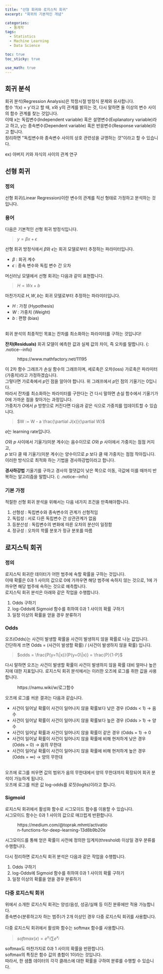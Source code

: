 ```yaml
---
title: "선형 회귀와 로지스틱 회귀"
excerpt: "회귀의 기본적인 개념"

categories:
  - 통계학
tags:
  - Statistics
  - Machine Learning
  - Data Science

toc: true
toc_sticky: true

use_math: true
---
```


## 회귀 분석
회귀 분석(Regression Analysis)은 학창시절 방정식 문제와 유사합니다.<br/>
함수 'f(x) = y'라고 할 때, x와 y의 관계를 밝히는 것, 다시 말하면 둘 이상의 변수 사이의 함수 관계를 찾는 것입니다.<br/>
이때 x는 독립변수(Independent variable) 혹은 설명변수(Explanatory variable)라고 하고, y는 종속변수(Dependent variable) 혹은 반응변수(Response variable)라고 합니다.<br/>
정리하면 "독립변수와 종속변수 사이의 상호 관련성을 규명하는 것"이라고 할 수 있습니다.<br/>

ex) 아버지 키와 자식의 사이의 관계 연구<br/>

## 선형 회귀

### 정의
선형 회귀(Linear Regression)이란 변수의 관계를 직선 형태로 가정하고 분석하는 것입니다.<br/>

### 용어
다음은 기본적인 선형 회귀 방정식입니다.

> $y=\beta x + \epsilon$

선형 회귀 방정식에서 $\beta$와 $\epsilon$는 회귀 모델로부터 추정하는 파라미터입니다.
- $\beta$ : 회귀 계수
- $\epsilon$ : 종속 변수와 독립 변수 간 오차

머신러닝 모델에서 선형 회귀는 다음과 같이 표현합니다.

> $H = Wx + b$

마찬가지로 $H, W, b$는 회귀 모델로부터 추정하는 파라미터입니다.
- $H$ : 가정 (Hypothesis)
- $W$ : 가중치 (Weight)
- $b$ : 편향 (bias)

<br/>
회귀 분석의 최종적인 목표는 잔차를 최소화하는 파라미터를 구하는 것입니다!

**잔차(Residuals)** 회귀 모델이 예측한 값과 실제 값의 차이, 즉 오차를 말합니다.
{: .notice--info}


<figure style = "width : 300px" class="align-center">
  <img src="{{ site.url }}{{ site.baseurl }}/assets/images/lossfun.png" alt="">
  <figcaption>https://www.mathfactory.net/11195</figcaption>
</figure>

이 2차 함수 그래프가 손실 함수의 그래프이며, 세로축은 오차(loss) 가로축은 파라미터(가중치)라고 가정하겠습니다.<br/>
그렇다면 가로축에서 $p$인 점을 알아야 합니다. 위 그래프에서 $p$인 점의 기울기는 0입니다.<br/>
따라서 잔차를 최소화하는 파라미터를 구한다는 건 다시 말하면 손실 함수에서 기울기가 0에 가까운 점을 찾아가는 과정입니다.<br/>
가중치가 $O$에서 $p$ 방향으로 커진다면 다음과 같은 식으로 가중치를 업데이트할 수 있습니다.

> $W := W - a \frac{\partial J(x)}{\partial W}$

$a$는 learning rate입니다.<br/>

$O$와 $p$ 사이에서 기울기(미분 계수)는 음수이므로 $O$와 $p$ 사이에서 가중치는 점점 커지고,<br/>
$p$ 보다 클 때 기울기(미분 계수)는 양수이므로 $p$ 보다 클 때 가중치는 점점 작아집니다.<br/>
이러한 방식으로 최적화 하는 기법을 경사하강법이라고 합니다.<br/>

**경사하강법** 기울기를 구하고 경사의 절댓값이 낮은 쪽으로 이동, 극값에 이를 때까지 반복하는 알고리즘을 말합니다.
{: .notice--info}

### 기본 가정
적절한 선형 회귀 분석을 위해서는 다음 네가지 조건을 만족해야합니다.<br/>
1. 선형성 : 독립변수와 종속변수의 관계가 선형적임
2. 독립성 : 서로 다른 독립변수 간 상관관계가 없음
3. 등분산성 : 독립변수의 변화에 따른 오차의 분산이 일정함
4. 정규성 : 오차의 학률 분포가 정규 분포를 따름

## 로지스틱 회귀

### 정의
로지스틱 회귀란 데이터가 어떤 범주에 속할 확률을 구하는 것입니다.<br/>
이때 확률은 0과 1 사이의 값으로 0에 가까우면 해당 범주에 속하지 않는 것으로, 1에 가까우면 해당 범주에 속하는 것으로 예측합니다.<br/>
로지스틱 회귀 분석은 아래와 같은 작업을 수행합니다.
1. Odds 구하기
2. log-Odds에 Sigmoid 함수를 취하여 0과 1 사이의 확률 구하기
3. 일정 이상의 확률을 얻을 경우 분류하기

### Odds
오즈(Odds)는 사건이 발생할 확률을 사건이 발생하지 않을 확률로 나눈 값입니다.<br/>
간단하게 쓰면 Odds = (사건이 발생할 확률) / (사건이 발생하지 않을 확률) 입니다.

> $odds = \frac{P(y=1\|x)}{P(y=0\|x)} = \frac{P}{1-P}$

다시 말하면 오즈는 사건이 발생할 확률이 사건이 발생하지 않을 확률 대비 얼마나 높은 지에 대한 지표입니다.
로지스틱 회귀 분석에서는 이러한 오즈에 로그를 취한 값을 사용합니다.

<figure style = "width : 300px" class="align-center">
  <img src="{{ site.url }}{{ site.baseurl }}/assets/images/log.png" alt="">
  <figcaption>https://namu.wiki/w/로그함수</figcaption>
</figure>

오즈에 로그를 씌운 결과는 다음과 같습니다.
* 사건이 일어날 확률이 사건이 일어나지 않을 확률보다 낮은 경우 (Odds < 1) → 음수
* 사건이 일어날 확률이 사건이 일어나지 않을 확률보다 높은 경우 (Odds > 1) → 양수
* 사건이 일어날 확률과 사건이 일어나지 않을 확률이 같은 경우 (Odds = 1) → 0
* 사건이 일어날 확률이 사건이 일어나지 않을 확률에 비해 현저하게 낮은 경우 (Odds = 0) → 음의 무한대
* 사건이 일어날 확률이 사건이 일어나지 않을 확률에 비해 현저하게 높은 경우 (Odds = $\infty$) → 양의 무한대

<br/>
오즈에 로그를 씌우면 값의 범위가 음의 무한대에서 양의 무한대까지 확장되어 회귀 분석이 가능하게 됩니다.<br/>
오즈에 로그를 씌운 값 log-odds를 로짓(logits)이라고 합니다.

### Sigmoid

로지스틱 회귀에서 활성화 함수로 시그모이드 함수를 이용할 수 있습니다.<br/>
시그모이드 함수는 0과 1 사이의 값으로 매끄럽게 반환합니다.<br/>

<figure style = "width : 300px" class="align-center">
  <img src="{{ site.url }}{{ site.baseurl }}/assets/images/sigmoid.png" alt="">
  <figcaption>https://medium.com/@toprak.mhmt/activation-functions-for-deep-learning-13d8b9b20e</figcaption>
</figure>

시그모이드를 통해 얻은 확률이 사전에 정의한 임계치(threshold) 이상일 경우 분류를 수행합니다.<br/>


다시 정리하면 로지스틱 회귀 분석은 다음과 같은 작업을 수행합니다.
1. Odds 구하기
2. log-Odds에 Sigmoid 함수를 취하여 0과 1 사이의 확률 구하기
3. 일정 이상의 확률을 얻을 경우 분류하기

### 다중 로지스틱 회귀
위에서 소개한 로지스틱 회귀는 양성/음성, 성공/실패 등 이진 분류에만 적용 가능합니다.<br/>
종속변수(분류하고자 하는 범주)가 2개 이상인 경우 다중 로지스틱 회귀를 사용합니다.<br/>
<br/>
다중  로지스틱 회귀에서 활성화 함수는 softmax 함수를 사용합니다.

> $softmax (x) = e^{x_i}/\sum e^{x_j}$

softmax도 마찬가지로 0과 1 사이의 확률을 반환합니다.<br/>
softmax의 특징은 함수 값의 총합이 1이라는 것입니다.<br/>
따라서, 한 샘플 데이터의 각각 클래스에 대한 확률을 구하여 분류를 수행할 수 있습니다.<br/>

